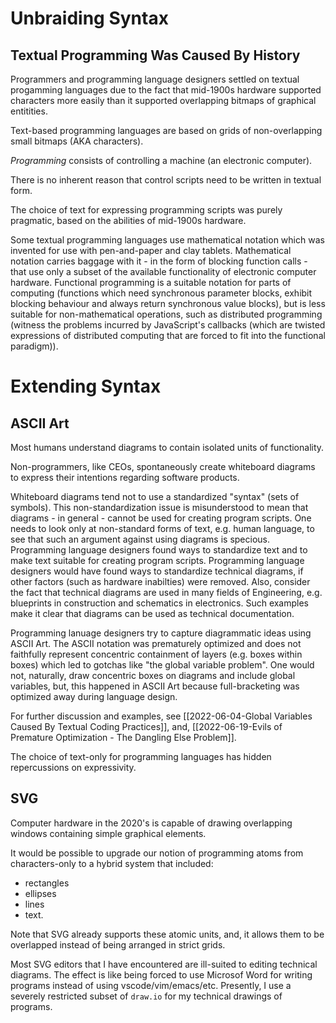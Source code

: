 # Unbraiding Syntax
## Textual Programming Was Caused By History
Programmers and programming language designers settled on textual progamming languages due to the fact that mid-1900s hardware supported characters more easily than it supported overlapping bitmaps of graphical entitities.

Text-based programming languages are based on grids of non-overlapping small bitmaps (AKA characters).

*Programming* consists of controlling a machine (an electronic computer).

There is no inherent reason that control scripts need to be written in textual form.  

The choice of text for expressing programming scripts was purely pragmatic, based on the abilities of mid-1900s hardware.  

Some textual programming languages use mathematical notation which was invented for use with pen-and-paper and clay tablets.  Mathematical notation carries baggage with it - in the form of blocking function calls - that use only a subset of the available functionality of electronic computer hardware.  Functional programming is a suitable notation for parts of computing (functions which need synchronous parameter blocks, exhibit blocking behaviour and always return synchronous value blocks), but is less suitable for non-mathematical operations, such as distributed programming (witness the problems incurred by JavaScript's callbacks (which are twisted expressions of distributed computing that are forced to fit into the functional paradigm)).

# Extending Syntax
## ASCII Art
Most humans understand diagrams to contain isolated units of functionality.

Non-programmers, like CEOs, spontaneously create whiteboard diagrams to express their intentions regarding software products.

Whiteboard diagrams tend not to use a standardized "syntax" (sets of symbols).  This non-standardization issue is misunderstood to mean that diagrams - in general - cannot be used for creating program scripts.   One needs to look only at non-standard forms of text, e.g. human language, to see that such an argument against using diagrams is specious.  Programming language designers found ways to standardize text and to make text suitable for creating program scripts.  Programming language designers would have found ways to standardize technical diagrams, if other factors (such as hardware inabilties) were removed.  Also, consider the fact that technical diagrams are used in many fields of Engineering, e.g. blueprints in construction and schematics in electronics.  Such examples make it clear that diagrams can be used as technical documentation.

Programming lanuage designers try to capture diagrammatic ideas using ASCII Art.  The ASCII notation was prematurely optimized and does not faithfully represent concentric containment of layers (e.g. boxes within boxes) which led to gotchas like "the global variable problem".  One would not, naturally, draw concentric boxes on diagrams and include global variables, but, this happened in ASCII Art because full-bracketing was optimized away during language design.

For further discussion and examples, see [[2022-06-04-Global Variables Caused By Textual Coding Practices]], and, [[2022-06-19-Evils of Premature Optimization - The Dangling Else Problem]].

The choice of text-only for programming languages has hidden repercussions on expressivity.

## SVG
Computer hardware in the 2020's is capable of drawing overlapping windows containing simple graphical elements.

It would be possible to upgrade our notion of programming atoms from characters-only to a hybrid system that included:
- rectangles
- ellipses
- lines
- text.

Note that SVG already supports these atomic units, and, it allows them to be overlapped instead of being arranged in strict grids.

Most SVG editors that I have encountered are ill-suited to editing technical diagrams.  The effect 
is like being forced to use Microsof Word for writing programs instead of using vscode/vim/emacs/etc. Presently, I use a severely restricted subset of `draw.io` for my technical drawings of programs.